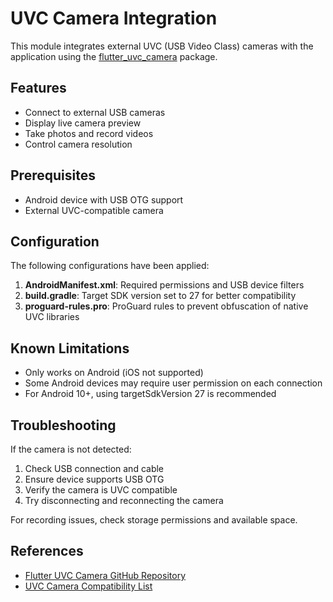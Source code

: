 # UVC Camera Integration

This module integrates external UVC (USB Video Class) cameras with the application using the [flutter_uvc_camera](https://github.com/chenyeju295/flutter_uvc_camera) package.

## Features

- Connect to external USB cameras
- Display live camera preview
- Take photos and record videos
- Control camera resolution

## Prerequisites

- Android device with USB OTG support
- External UVC-compatible camera

## Configuration

The following configurations have been applied:

1. **AndroidManifest.xml**: Required permissions and USB device filters
2. **build.gradle**: Target SDK version set to 27 for better compatibility
3. **proguard-rules.pro**: ProGuard rules to prevent obfuscation of native UVC libraries

## Known Limitations

- Only works on Android (iOS not supported)
- Some Android devices may require user permission on each connection
- For Android 10+, using targetSdkVersion 27 is recommended

## Troubleshooting

If the camera is not detected:

1. Check USB connection and cable
2. Ensure device supports USB OTG
3. Verify the camera is UVC compatible
4. Try disconnecting and reconnecting the camera

For recording issues, check storage permissions and available space.

## References

- [Flutter UVC Camera GitHub Repository](https://github.com/chenyeju295/flutter_uvc_camera)
- [UVC Camera Compatibility List](https://uvccamera.org/) 